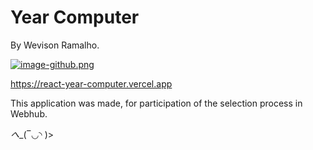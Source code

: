# Year Computer
By Wevison Ramalho.

[![image-github.png](https://i.postimg.cc/KjNzYdfx/image-github.png)](https://postimg.cc/H8rHZvFh)

https://react-year-computer.vercel.app

This application was made, for participation of the selection process in Webhub.

_へ__(‾◡◝ )>
